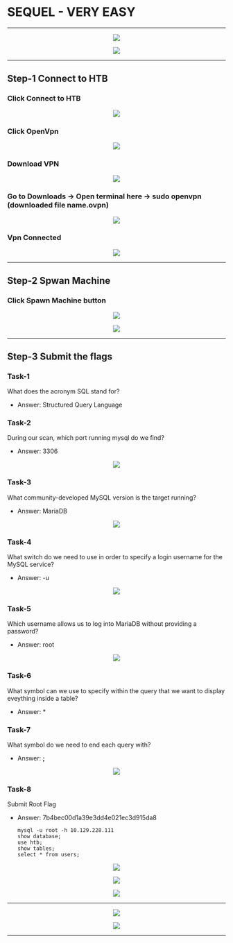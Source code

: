 # SEQUEL - VERY EASY
----------------------------------------------------------------------------------------------------------------

<p align="center">
 <img src="https://user-images.githubusercontent.com/94435318/161996471-1f2b6a38-1947-4c7f-93bc-2bb8d23b9868.png">
</p>

<p align="center">
 <img src="https://user-images.githubusercontent.com/94435318/162229102-bb8667d4-fbed-440d-844d-3ce1241b7023.png">
</p>

----------------------

## Step-1 Connect to HTB

### Click Connect to HTB

<p align="center">
 <img src="https://user-images.githubusercontent.com/94435318/161561644-cf88f96e-2a23-48a2-b28f-b606e7b6fcc6.png">
</p> 

### Click OpenVpn

<p align="center">
 <img src="https://user-images.githubusercontent.com/94435318/161561762-777be237-ccc3-45a5-9df5-8500f46eda69.png">
</p> 

### Download VPN

<p align="center">
 <img src="https://user-images.githubusercontent.com/94435318/161561916-87f6fd74-b246-4c24-99c5-c8a6d18573ac.png">
</p> 

### Go to Downloads -> Open terminal here -> sudo openvpn (downloaded file name.ovpn)

<p align="center">
 <img src="https://user-images.githubusercontent.com/94435318/161562203-d80966ed-7fcc-4ec9-9b16-f6994084f7b8.png">
</p>

### Vpn Connected

<p align="center">
 <img src="https://user-images.githubusercontent.com/94435318/161563110-feb7219e-e1c9-40f0-a49b-d83c16dd5036.png">
</p> 

----------------------------------------------------------------------------------------------------------------

## Step-2 Spwan Machine

### Click Spawn Machine button 

<p align="center">
 <img src="https://user-images.githubusercontent.com/94435318/161563287-1f07f287-4a57-4fa9-aa22-ff8d6a2d2116.png">
</p> 

<p align="center">
 <img src="https://user-images.githubusercontent.com/94435318/162229442-a5245c66-2274-452d-a576-a6b462963426.png">
</p> 

---------------------------------------------------------------------------------------------------------------

## Step-3 Submit the flags

### Task-1 

What does the acronym SQL stand for? 
- Answer: Structured Query Language

### Task-2

During our scan, which port running mysql do we find? 
- Answer: 3306

<p align="center">
  <img src="https://user-images.githubusercontent.com/94435318/162230006-73d16cc9-9c45-46d0-9632-aea8aef3ae1b.png">
</p>

### Task-3

What community-developed MySQL version is the target running? 
- Answer: MariaDB

<p align="center">
  <img src="https://user-images.githubusercontent.com/94435318/162230341-b7153982-623c-40e0-852c-ead58efd42d2.png">
</p>

### Task-4 

What switch do we need to use in order to specify a login username for the MySQL service? 
- Answer: -u

<p align="center">
  <img src="https://user-images.githubusercontent.com/94435318/162230793-dc274e0c-776d-431c-90e0-53c1c634df42.png">
</p>

### Task-5

Which username allows us to log into MariaDB without providing a password? 
- Answer: root

<p align="center">
  <img src="https://user-images.githubusercontent.com/94435318/162231223-3054d7ec-b43f-4a2a-bd92-4a7ee2f69ca9.png">
</p>

### Task-6 

What symbol can we use to specify within the query that we want to display eveything inside a table? 
- Answer: *

### Task-7

What symbol do we need to end each query with? 
- Answer: **;**

<p align="center">
  <img src="https://user-images.githubusercontent.com/94435318/162231781-d546e6cf-7633-4bfc-af96-781c7c5f4730.png">
</p>

### Task-8

Submit Root Flag
- Answer: 7b4bec00d1a39e3dd4e021ec3d915da8

      mysql -u root -h 10.129.228.111
      show database;
      use htb;
      show tables;
      select * from users;
      
<p align="center">
  <img src="https://user-images.githubusercontent.com/94435318/162232056-98b539c9-3cbc-49ab-8dcb-1fadbc6054f6.png">
</p>

<p align="center">
  <img src="https://user-images.githubusercontent.com/94435318/162232311-dd31009a-a6c5-4145-ae4d-8a820f91d5e2.png">
</p>

<p align="center">
  <img src="https://user-images.githubusercontent.com/94435318/162232428-e255648c-0087-44fd-bcf8-df7567264346.png">
</p>

---------------------------------------------------------------------------------------------

<p align="center">
 <img src="https://user-images.githubusercontent.com/94435318/162233241-20d1f35c-a9d8-4519-817c-9cc4f781508d.png">
</p>

<p align="center">
 <img src="https://user-images.githubusercontent.com/94435318/162233550-423b58c6-281a-4aa1-bb2c-7c6d4c88ed7f.png">
</p>

----------------------------------------------------------------------------------------------




